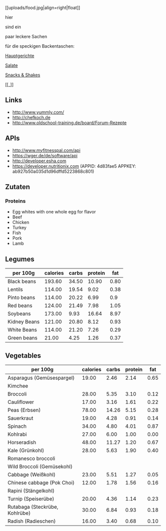 [[uploads/food.jpg|align=right|float]]

hier

sind ein

paar leckere Sachen

für die speckigen Backentaschen:

[Hauptgerichte](pages/hauptgerichte/)

[Salate](pages/salate/)

[Snacks & Shakes ](pages/snacks_und_shakes/)

[[_]]

## Links
- http://www.yummly.com/
- http://chefkoch.de
- http://www.oldschool-training.de/board/Forum-Rezepte

## APIs
- http://www.myfitnesspal.com/api                                                                         
- https://wger.de/de/software/api
- http://developer.esha.com
- https://developer.nutritionix.com (APPID: 4d83fae5 APPKEY: ab927b50a035d1d96dffd5223868c801)

## Zutaten
### Proteins
- Egg whites with one whole egg for flavor
- Beef
- Chicken
- Turkey
- Fish
- Pork
- Lamb

## Legumes
per 100g    | calories | carbs | protein | fat
------------|----------|-------|---------|------
Black beans |  193.60  | 34.50 |  10.90  | 0.80
Lentils     |  114.00  | 19.54 |   9.02  | 0.38
Pinto beans |  114.00  | 20.22 |   6.99  | 0.9
Red beans   |  124.00  | 21.49 |   7.98  | 1.05
Soybeans    |  173.00  |  9.93 |  16.64  | 8.97
Kidney Beans|  121.00  | 20.80 |   8.12  | 0.93
White Beans |  114.00  | 21.20 |   7.26  | 0.29
Green beans |   21.00  |  4.25 |   1.26  | 0.37


## Vegetables
per 100g                        | calories | carbs | protein | fat
--------------------------------|----------|-------|---------|------
Asparagus (Gemüsespargel)       |  19.00   |  2.46 |   2.14  | 0.65
Kimchee                         |          |       |         |
Broccoli                        |  28.00   |  5.35 |   3.10  | 0.12
Cauliflower                     |  17.00   |  3.16 |   1.61  | 0.22
Peas (Erbsen)                   |  78.00   | 14.26 |   5.15  | 0.28
Sauerkraut                      |  19.00   |  4.28 |   0.91  | 0.14
Spinach                         |  34.00   |  4.80 |   4.01  | 0.87
Kohlrabi                        |  27.00   |  6.00 |   1.00  | 0.00
Horseradish                     |  48.00   | 11.27 |   1.20  | 0.67
Kale (Grünkohl)                 |  28.00   |  5.63 |   1.90  | 0.40
Romanesco broccoli              |          |       |         |
Wild Broccoli (Gemüsekohl)      |          |       |         |
Cabbage (Weißkohl)              |  23.00   |  5.51 |   1.27  | 0.05
Chinese cabbage (Pok Choi)      |  12.00   |  1.78 |   1.56  | 0.16
Rapini (Stängelkohl)            |          |       |         |
Turnip (Speiserübe)             |  20.00   |  4.36 |   1.14  | 0.23
Rutabaga (Steckrübe, Kohlrübe)  |  30.00   |  6.84 |   0.93  | 0.18
Radish (Radieschen)             |  16.00   |  3.40 |   0.68  | 0.10
